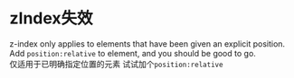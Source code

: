 # zIndex失效
z-index only applies to elements that have been given an explicit position. Add `position:relative` to element, and you should be good to go.  
仅适用于已明确指定位置的元素 试试加个`position:relative`
